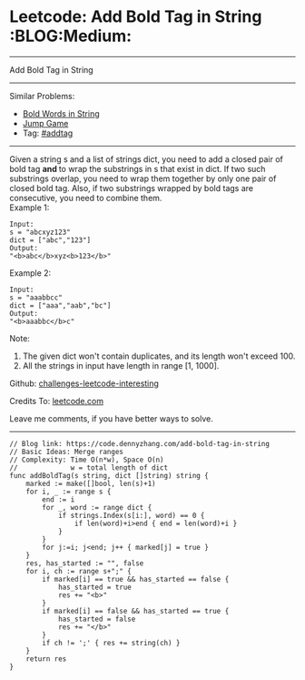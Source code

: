 # Leetcode: Add Bold Tag in String     :BLOG:Medium:


---

Add Bold Tag in String  

---

Similar Problems:  
-   [Bold Words in String](https://code.dennyzhang.com/bold-words-in-string)
-   [Jump Game](https://code.dennyzhang.com/jump-game)
-   Tag: [#addtag](https://code.dennyzhang.com/tag/addtag)

---

Given a string s and a list of strings dict, you need to add a closed pair of bold tag <b> and </b> to wrap the substrings in s that exist in dict. If two such substrings overlap, you need to wrap them together by only one pair of closed bold tag. Also, if two substrings wrapped by bold tags are consecutive, you need to combine them.  
Example 1:  

    Input: 
    s = "abcxyz123"
    dict = ["abc","123"]
    Output:
    "<b>abc</b>xyz<b>123</b>"

Example 2:  

    Input: 
    s = "aaabbcc"
    dict = ["aaa","aab","bc"]
    Output:
    "<b>aaabbc</b>c"

Note:  
1.  The given dict won't contain duplicates, and its length won't exceed 100.
2.  All the strings in input have length in range [1, 1000].

Github: [challenges-leetcode-interesting](https://github.com/DennyZhang/challenges-leetcode-interesting/tree/master/add-bold-tag-in-string)  

Credits To: [leetcode.com](https://leetcode.com/problems/add-bold-tag-in-string/description/)  

Leave me comments, if you have better ways to solve.  

---

    // Blog link: https://code.dennyzhang.com/add-bold-tag-in-string
    // Basic Ideas: Merge ranges
    // Complexity: Time O(n*w), Space O(n)
    //             w = total length of dict
    func addBoldTag(s string, dict []string) string {
        marked := make([]bool, len(s)+1)
        for i, _ := range s {
            end := i
            for _, word := range dict {
                if strings.Index(s[i:], word) == 0 {
                    if len(word)+i>end { end = len(word)+i }
                }
            }
            for j:=i; j<end; j++ { marked[j] = true }
        }
        res, has_started := "", false
        for i, ch := range s+";" {
            if marked[i] == true && has_started == false {
                has_started = true
                res += "<b>"
            }
            if marked[i] == false && has_started == true {
                has_started = false
                res += "</b>"
            }
            if ch != ';' { res += string(ch) }
        }
        return res
    }